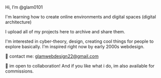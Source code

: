 Hi, I’m @glam0101

I'm learning how to create online environments and digital spaces (digital architecture) 

I upload all of my projects here to archive and share them.

I'm interested in cyber-theory, design, creating cool things for people to explore basically. I'm inspired right 
now by early 2000s webdesign.


  💞️ contact me: glamwebdesign22@gmail.com

  💞️ im open to collaboration! And if you like what i do, im also available for commissions.
 
<!---
glam0101/glam0101 is a ✨ special ✨ repository because its `README.md` (this file) appears on your GitHub profile.
You can click the Preview link to take a look at your changes.
--->
